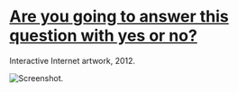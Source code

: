 # [Are you going to answer this question with yes or no?](https://areyougoingtoanswerthisquestionwithyesorno.com/)

Interactive Internet artwork, 2012.

![Screenshot.](https://netplasticism.com/images/screenshot-1024x768-60.jpg)